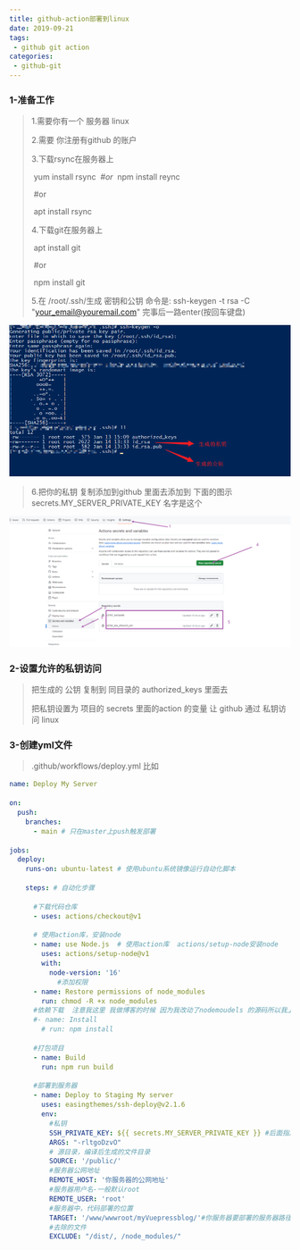 ```yaml
---
title: github-action部署到linux
date: 2019-09-21
tags:
 - github git action
categories:
 - github-git
---
```

<Boxx/>

### 1-准备工作

> 1.需要你有一个 服务器 linux  
>
> 2.需要 你注册有github 的账户
>
> 3.下载rsync在服务器上
>
> ​			 yum install rsync
> ​			*#or*
> ​			npm install reync
>
> ​			#or
>
> ​			apt install rsync
>
> 4.下载git在服务器上
>
> ​			apt install git
>
> ​			#or
>
> ​			npm install git
>
> 5.在 /root/.ssh/生成 密钥和公钥 命令是: ssh-keygen -t rsa -C "your_email@youremail.com"  完事后一路enter(按回车键盘)

![1700211043320](/assets/1700211043320.png)

> 6.把你的私钥 复制添加到github 里面去添加到 下面的图示   secrets.MY_SERVER_PRIVATE_KEY 名字是这个

![](/assets/1697781092409.png)

### 2-设置允许的私钥访问

> 把生成的 公钥 复制到 同目录的 authorized_keys 里面去 
>
> 把私钥设置为 项目的 secrets 里面的action 的变量 让 github 通过 私钥访问 linux 

### 3-创建yml文件

> .github/workflows/deploy.yml 比如 

```yml
name: Deploy My Server

on:
  push:
    branches:
      - main # 只在master上push触发部署
      
jobs:
  deploy:
    runs-on: ubuntu-latest # 使用ubuntu系统镜像运行自动化脚本

    steps: # 自动化步骤
    
      #下载代码仓库
      - uses: actions/checkout@v1 
      
      # 使用action库，安装node
      - name: use Node.js  # 使用action库  actions/setup-node安装node
        uses: actions/setup-node@v1
        with:
          node-version: '16'
            #添加权限
      - name: Restore permissions of node_modules
        run: chmod -R +x node_modules
      #依赖下载  注意我这里 我做博客的时候 因为我改动了nodemoudels 的源码所以我上传了依赖不需要重新下载注释了 你可以根据你的来变化
      #- name: Install
      	# run: npm install
      
      #打包项目
      - name: Build
        run: npm run build 

      #部署到服务器
      - name: Deploy to Staging My server
        uses: easingthemes/ssh-deploy@v2.1.6
        env:
          #私钥
          SSH_PRIVATE_KEY: ${{ secrets.MY_SERVER_PRIVATE_KEY }} #后面指定为该仓库配置的私钥
          ARGS: "-rltgoDzvO"
          # 源目录，编译后生成的文件目录
          SOURCE: '/public/'
          #服务器公网地址
          REMOTE_HOST: '你服务器的公网地址'
          #服务器用户名-一般默认root
          REMOTE_USER: 'root'
          #服务器中，代码部署的位置
          TARGET: '/www/wwwroot/myVuepressblog/'#你服务器要部署的服务器路径位置
          #去除的文件
          EXCLUDE: "/dist/, /node_modules/" 
```

